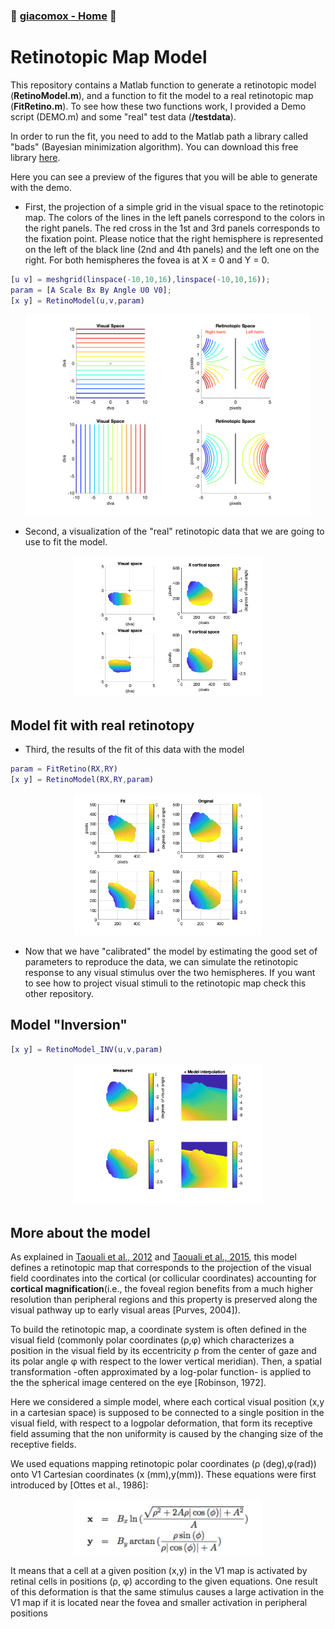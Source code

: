 ### :octopus: [giacomox - Home](https://giacomox.github.io/#/RetinoProj/README) :octopus:
# Retinotopic Map Model

This repository contains a Matlab function to generate a retinotopic model (**RetinoModel.m**),
and a function to fit the model to a real retinotopic map (**FitRetino.m**).
To see how these two functions work, I provided a Demo script (DEMO.m) and some "real" test data (**/testdata**).

In order to run the fit, you need to add to the Matlab path a library called "bads" (Bayesian minimization algorithm).
You can download this free library [here](https://github.com/lacerbi/bads).

Here you can see a preview of the figures that you will be able to generate with the demo.
* First, the projection of a simple grid in the visual space to the retinotopic map. The colors of the lines in the left panels correspond to the
colors in the right panels. The red cross in the 1st and 3rd panels corresponds to the fixation point. Please notice that the right hemisphere is represented on the left of the black line (2nd and 4th panels) and the left
one on the right. For both hemispheres the fovea is at X = 0 and Y = 0.



```Matlab
[u v] = meshgrid(linspace(-10,10,16),linspace(-10,10,16));
param = [A Scale Bx By Angle U0 V0];
[x y] = RetinoModel(u,v,param)
```


<p align="center">
<img src="./figures/DemoGrid.png" width="90%">
</p>


* Second, a visualization of the "real" retinotopic data that we are going to use to fit the model.

<p align="center">
<img src="./figures/RealRetino.png" width="60%">
</p>

## Model fit with real retinotopy
* Third, the results of the fit of this data with the model

```Matlab
param = FitRetino(RX,RY)
[x y] = RetinoModel(RX,RY,param)
```

<p align="center">
<img src="./figures/FitRetino.png" width="60%">
</p>


* Now that we have "calibrated" the model by estimating the good set of parameters to reproduce the data, we can simulate the retinotopic response to any visual stimulus over the two hemispheres.
If you want to see how to project visual stimuli to the retinotopic map check this other repository.

## Model "Inversion"


```Matlab
[x y] = RetinoModel_INV(u,v,param)
```

<p align="center">
<img src="./figures/Interp2.png" width="60%">
</p>

## More about the model

As explained in [Taouali et al., 2012](https://link.springer.com/chapter/10.1007/978-3-642-27534-0_21) and [Taouali et al., 2015](https://github.com/taoualiw/Superior-Colliculus), this model defines a retinotopic map that corresponds to the projection of the visual field coordinates into the cortical (or collicular coordinates) accounting for **cortical magnification**(i.e., the foveal region benefits from a much higher resolution than peripheral regions and this property is preserved along the visual pathway up to early visual areas [Purves, 2004]).

To build the retinotopic map, a coordinate system is often defined in the visual field (commonly polar coordinates (ρ,φ) which characterizes a position in the visual field by its eccentricity ρ from the center of gaze and its polar angle φ with respect to the lower vertical meridian). Then, a spatial transformation -often approximated by a log-polar function- is applied to the the spherical image centered on the eye [Robinson, 1972].

Here we considered a simple model, where each cortical visual position (x,y in a cartesian space) is supposed to be connected to a single position in the visual field, with respect to a logpolar deformation, that form its receptive field assuming that the non uniformity is caused by the changing size of the receptive fields.

We used equations mapping retinotopic polar coordinates (ρ (deg),φ(rad)) onto V1 Cartesian coordinates (x (mm),y(mm)). These equations were first introduced by [Ottes et al., 1986]:


<p align="center">
<img src="Screen Shot 2019-04-24 at 8.07.33 PM.png" width="60%">
</p>

It means that a cell at a given position (x,y) in the V1 map is activated by retinal cells in positions (ρ, φ) according to the given equations. One result of this deformation is that the same stimulus causes a large activation in the V1 map if it is located near the fovea and smaller activation in peripheral positions
